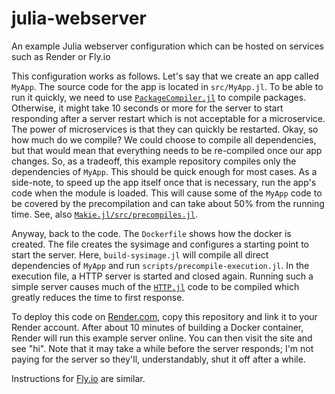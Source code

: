 # julia-webserver

An example Julia webserver configuration which can be hosted on services such as Render or Fly.io

This configuration works as follows.
Let's say that we create an app called `MyApp`.
The source code for the app is located in `src/MyApp.jl`.
To be able to run it quickly, we need to use [`PackageCompiler.jl`](https://github.com/JuliaLang/PackageCompiler.jl) to compile packages.
Otherwise, it might take 10 seconds or more for the server to start responding after a server restart which is not acceptable for a microservice.
The power of microservices is that they can quickly be restarted.
Okay, so how much do we compile?
We could choose to compile all dependencies, but that would mean that everything needs to be re-compiled once our app changes.
So, as a tradeoff, this example repository compiles only the dependencies of `MyApp`.
This should be quick enough for most cases.
As a side-note, to speed up the app itself once that is necessary, run the app's code when the module is loaded.
This will cause some of the `MyApp` code to be covered by the precompilation and can take about 50% from the running time.
See, also [`Makie.jl/src/precompiles.jl`](https://github.com/JuliaPlots/Makie.jl/blob/master/src/precompiles.jl).

Anyway, back to the code.
The `Dockerfile` shows how the docker is created.
The file creates the sysimage and configures a starting point to start the server.
Here, `build-sysimage.jl` will compile all direct dependencies of `MyApp` and run `scripts/precompile-execution.jl`.
In the execution file, a HTTP server is started and closed again.
Running such a simple server causes much of the [`HTTP.jl`](https://github.com/JuliaWeb/HTTP.jl) code to be compiled which greatly reduces the time to first response.

To deploy this code on [Render.com](https://render.com/), copy this repository and link it to your Render account.
After about 10 minutes of building a Docker container, Render will run this example server online.
You can then visit the site and see "hi".
Note that it may take a while before the server responds; I'm not paying for the server so they'll, understandably, shut it off after a while.

Instructions for [Fly.io](https://fly.io/) are similar.
